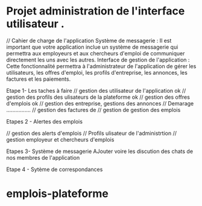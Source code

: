 # Projet administration de l'interface utilisateur .



// Cahier de charge de l'application
Système de messagerie : Il est important que votre application inclue un système de messagerie qui permettra aux employeurs et aux chercheurs d'emploi de communiquer directement les uns avec les autres.
Interface de gestion de l'application : Cette fonctionnalité permettra à l'administrateur de l'application de gérer les utilisateurs, les offres d'emploi, les profils d'entreprise, les annonces, les factures et les paiements.


      

   Etape 1- Les taches à faire
// gestion des utilisateur de l'application ok
// gestion des profils des ulisateurs de la plateforme ok
// gestion des offres d'emplois ok
// gestion des entreprise, gestions des annonces // Demarage ................
// gestion des factures de 
// gestion de gestion des emplois 
 


   Etapes 2 - Alertes des emplois

   // gestion des alerts d'emplois
   // Profils ulisateur de l'administrtion
   // gestion employeur et chercheurs d'emplois
   

   Etapes 3- Système de messagerie
   AJouter voire les discution des chats de nos membres de l'application


   Etape 4 -  Sytème de correspondances




# emplois-plateforme
